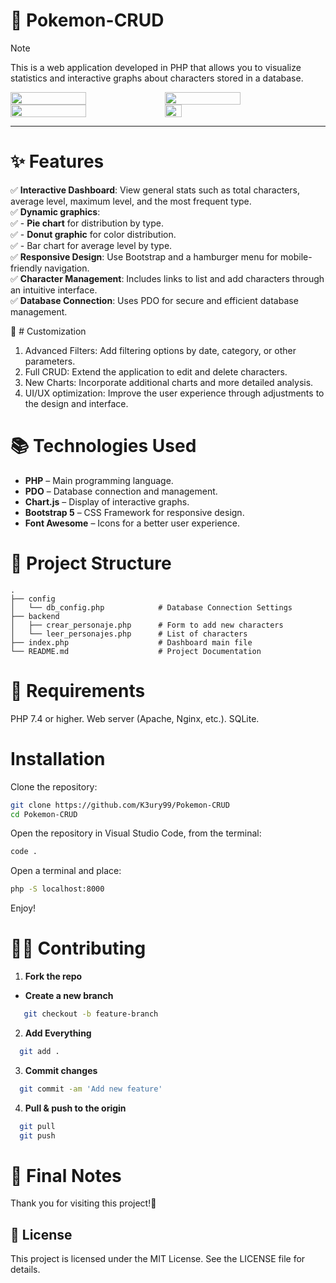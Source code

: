 # 🚀 Pokemon-CRUD
>[!NOTE]
>This is a web application developed in PHP that allows you to visualize statistics and interactive graphs about characters stored in a database.

<div style="display: flex;">
  <img src="https://github.com/user-attachments/assets/7f87f170-cdfd-4b06-bf90-55f81abbefd4" width="49%"></img>   
  <img src="https://github.com/user-attachments/assets/e2a3f66d-b2a8-4489-a034-477975c86c60" width="49%"></img> 
</div>
<div style="display: flex;">
  <img src="https://github.com/user-attachments/assets/5a6a21cf-d1e6-4f5b-8b8d-c948c2c59fa2" width="49%"></img>   
  <img src="https://github.com/user-attachments/assets/9676bc63-4066-46bc-acfd-9e39ffa01b18" width="23%"></img> 
</div>

--- 

# ✨ Features

✅ **Interactive Dashboard**: View general stats such as total characters, average level, maximum level, and the most frequent type.  
✅ **Dynamic graphics**:  
✅   - **Pie chart** for distribution by type.  
✅   - **Donut graphic** for color distribution.  
✅   - Bar chart for average level by type.  
✅ **Responsive Design**: Use Bootstrap and a hamburger menu for mobile-friendly navigation.  
✅ **Character Management**: Includes links to list and add characters through an intuitive interface.  
✅ **Database Connection**: Uses PDO for secure and efficient database management.  

🍷 # Customization

1. Advanced Filters: Add filtering options by date, category, or other parameters.  
2. Full CRUD: Extend the application to edit and delete characters.  
3. New Charts: Incorporate additional charts and more detailed analysis.  
4. UI/UX optimization: Improve the user experience through adjustments to the design and interface.
   
# 📚 Technologies Used

- **PHP** – Main programming language.
- **PDO** – Database connection and management.
- **Chart.js** – Display of interactive graphs.
- **Bootstrap 5** – CSS Framework for responsive design.
- **Font Awesome** – Icons for a better user experience.

# 🌋 Project Structure

```plaintext
.
├── config
│   └── db_config.php            # Database Connection Settings
├── backend
│   ├── crear_personaje.php      # Form to add new characters
│   └── leer_personajes.php      # List of characters
├── index.php                    # Dashboard main file
└── README.md                    # Project Documentation
```

# 🎈 Requirements

PHP 7.4 or higher.
Web server (Apache, Nginx, etc.).
SQLite.

# Installation
Clone the repository:

```Bash
git clone https://github.com/K3ury99/Pokemon-CRUD
cd Pokemon-CRUD
```

Open the repository in Visual Studio Code, from the terminal:
```Bash
code .
```

Open a terminal and place:
```Bash
php -S localhost:8000
```
Enjoy!

# 🐱‍👤 Contributing
1. **Fork the repo**
- **Create a new branch**
   
```bash
   git checkout -b feature-branch
```
2. **Add Everything**
```bash
  git add .
```
3. **Commit changes**
```bash
  git commit -am 'Add new feature'
```
4. **Pull & push to the origin**
```bash
  git pull
  git push
```

# 🌠 Final Notes
Thank you for visiting this project!🌌

## 📔 License
This project is licensed under the MIT License. See the LICENSE file for details.
